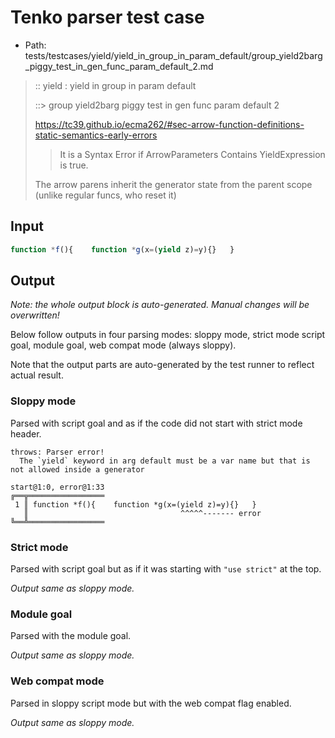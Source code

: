 # Tenko parser test case

- Path: tests/testcases/yield/yield_in_group_in_param_default/group_yield2barg_piggy_test_in_gen_func_param_default_2.md

> :: yield : yield in group in param default
>
> ::> group yield2barg piggy test in gen func param default 2
>
> https://tc39.github.io/ecma262/#sec-arrow-function-definitions-static-semantics-early-errors
>
> > It is a Syntax Error if ArrowParameters Contains YieldExpression is true.
>
> The arrow parens inherit the generator state from the parent scope (unlike regular funcs, who reset it)


## Input


`````js
function *f(){    function *g(x=(yield z)=y){}   }
`````

## Output

_Note: the whole output block is auto-generated. Manual changes will be overwritten!_

Below follow outputs in four parsing modes: sloppy mode, strict mode script goal, module goal, web compat mode (always sloppy).

Note that the output parts are auto-generated by the test runner to reflect actual result.

### Sloppy mode

Parsed with script goal and as if the code did not start with strict mode header.

`````
throws: Parser error!
  The `yield` keyword in arg default must be a var name but that is not allowed inside a generator

start@1:0, error@1:33
╔══╦═════════════════
 1 ║ function *f(){    function *g(x=(yield z)=y){}   }
   ║                                  ^^^^^------- error
╚══╩═════════════════

`````

### Strict mode

Parsed with script goal but as if it was starting with `"use strict"` at the top.

_Output same as sloppy mode._

### Module goal

Parsed with the module goal.

_Output same as sloppy mode._

### Web compat mode

Parsed in sloppy script mode but with the web compat flag enabled.

_Output same as sloppy mode._
